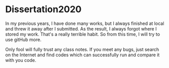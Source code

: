 # Dissertation2020
In my previous years, I have done many works, but I always finished at local and threw it away after I submitted. As the result, I always forgot where I stored my work. That's a really terrible habit. So from this time, I will try to use gitHub more.

Only fool will fully trust any class notes. If you meet any bugs, just search on the Internet and find codes which can successfully run and compare it with you code.

